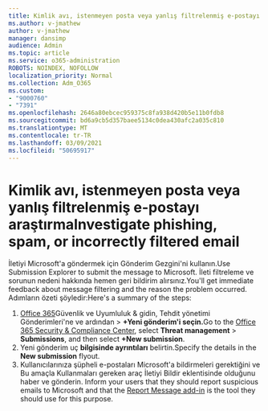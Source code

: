 ```yaml
---
title: Kimlik avı, istenmeyen posta veya yanlış filtrelenmiş e-postayı araştırma
ms.author: v-jmathew
author: v-jmathew
manager: dansimp
audience: Admin
ms.topic: article
ms.service: o365-administration
ROBOTS: NOINDEX, NOFOLLOW
localization_priority: Normal
ms.collection: Adm_O365
ms.custom:
- "9000760"
- "7391"
ms.openlocfilehash: 2646a80ebcec959375c8fa938d420b5e11b0fdb8
ms.sourcegitcommit: bd6a9cb5d357baee5134c0dea430afc2a035c810
ms.translationtype: MT
ms.contentlocale: tr-TR
ms.lasthandoff: 03/09/2021
ms.locfileid: "50695917"
---
```

# <a name="investigate-phishing-spam-or-incorrectly-filtered-email"></a><span data-ttu-id="51858-102">Kimlik avı, istenmeyen posta veya yanlış filtrelenmiş e-postayı araştırma</span><span class="sxs-lookup"><span data-stu-id="51858-102">Investigate phishing, spam, or incorrectly filtered email</span></span>

<span data-ttu-id="51858-103">İletiyi Microsoft'a göndermek için Gönderim Gezgini'ni kullanın.</span><span class="sxs-lookup"><span data-stu-id="51858-103">Use Submission Explorer to submit the message to Microsoft.</span></span> <span data-ttu-id="51858-104">İleti filtreleme ve sorunun nedeni hakkında hemen geri bildirim alırsınız.</span><span class="sxs-lookup"><span data-stu-id="51858-104">You'll get immediate feedback about message filtering and the reason the problem occurred.</span></span> <span data-ttu-id="51858-105">Adımların özeti şöyledir:</span><span class="sxs-lookup"><span data-stu-id="51858-105">Here's a summary of the steps:</span></span>

1. <span data-ttu-id="51858-106">[Office 365](https://go.microsoft.com/fwlink/p/?linkid=2077143)Güvenlik ve Uyumluluk & gidin, Tehdit yönetimi Gönderimleri'ne ve ardından  >   **+Yeni gönderim'i seçin.**</span><span class="sxs-lookup"><span data-stu-id="51858-106">Go to the [Office 365 Security & Compliance Center](https://go.microsoft.com/fwlink/p/?linkid=2077143), select **Threat management** > **Submissions**, and then select **+New submission**.</span></span>
2. <span data-ttu-id="51858-107">Yeni gönderim uç **bilgisinde ayrıntıları** belirtin.</span><span class="sxs-lookup"><span data-stu-id="51858-107">Specify the details in the **New submission** flyout.</span></span>
3. <span data-ttu-id="51858-108">Kullanıcılarınıza şüpheli e-postaları Microsoft'a bildirmeleri gerektiğini ve Bu amaçla Kullanmaları gereken araç İletiyi Bildir eklentisinde olduğunu haber ve gönderin. [](https://go.microsoft.com/fwlink/?linkid=2092385)</span><span class="sxs-lookup"><span data-stu-id="51858-108">Inform your users that they should report suspicious emails to Microsoft and that the [Report Message add-in](https://go.microsoft.com/fwlink/?linkid=2092385) is the tool they should use for this purpose.</span></span>
